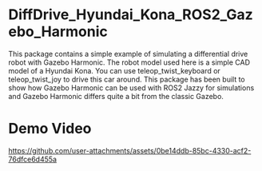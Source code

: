# DiffDrive_Hyundai_Kona_ROS2_Gazebo_Harmonic
This package contains a simple example of simulating a differential drive robot with Gazebo Harmonic. The robot model used here is a simple CAD model of a Hyundai Kona. You can use teleop_twist_keyboard or teleop_twist_joy to drive this car around. This package has been built to show how Gazebo Harmonic can be used with ROS2 Jazzy for simulations and Gazebo Harmonic differs quite a bit from the classic Gazebo.

# Demo Video

https://github.com/user-attachments/assets/0be14ddb-85bc-4330-acf2-76dfce6d455a
